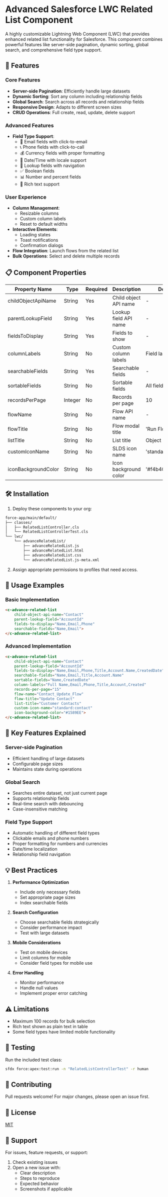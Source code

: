 # Advanced Salesforce LWC Related List Component

A highly customizable Lightning Web Component (LWC) that provides enhanced related list functionality for Salesforce. This component combines powerful features like server-side pagination, dynamic sorting, global search, and comprehensive field type support.

## 🚀 Features

### Core Features
- **Server-side Pagination**: Efficiently handle large datasets
- **Dynamic Sorting**: Sort any column including relationship fields
- **Global Search**: Search across all records and relationship fields
- **Responsive Design**: Adapts to different screen sizes
- **CRUD Operations**: Full create, read, update, delete support

### Advanced Features
- **Field Type Support**:
  - 📧 Email fields with click-to-email
  - 📞 Phone fields with click-to-call
  - 💰 Currency fields with proper formatting
  - 📅 Date/Time with locale support
  - 🔗 Lookup fields with navigation
  - ✅ Boolean fields
  - 📊 Number and percent fields
  - 📝 Rich text support

### User Experience
- **Column Management**: 
  - Resizable columns
  - Custom column labels
  - Reset to default widths
- **Interactive Elements**:
  - Loading states
  - Toast notifications
  - Confirmation dialogs
- **Flow Integration**: Launch flows from the related list
- **Bulk Operations**: Select and delete multiple records

## 📋 Component Properties

| Property Name | Type | Required | Description | Default | Example |
|--------------|------|----------|-------------|---------|---------|
| childObjectApiName | String | Yes | Child object API name | - | `'Contact'` |
| parentLookupField | String | Yes | Lookup field API name | - | `'AccountId'` |
| fieldsToDisplay | String | Yes | Fields to show | - | `'Name,Email,Phone'` |
| columnLabels | String | No | Custom column labels | Field labels | `'Name,Email,Phone'` |
| searchableFields | String | Yes | Searchable fields | - | `'Name,Email'` |
| sortableFields | String | No | Sortable fields | All fields | `'Name,CreatedDate'` |
| recordsPerPage | Integer | No | Records per page | 10 | `20` |
| flowName | String | No | Flow API name | - | `'Update_Contact'` |
| flowTitle | String | No | Flow modal title | 'Run Flow' | `'Update Contact'` |
| listTitle | String | No | List title | Object label | `'Contacts'` |
| customIconName | String | No | SLDS icon name | 'standard:custom' | `'standard:contact'` |
| iconBackgroundColor | String | No | Icon background color | '#f4b400' | `'#1589EE'` |

## 🛠️ Installation

1. Deploy these components to your org:
```bash
force-app/main/default/
├── classes/
│   ├── RelatedListController.cls
│   └── RelatedListControllerTest.cls
└── lwc/
    └── advanceRelatedList/
        ├── advanceRelatedList.js
        ├── advanceRelatedList.html
        ├── advanceRelatedList.css
        └── advanceRelatedList.js-meta.xml
```

2. Assign appropriate permissions to profiles that need access.

## 📝 Usage Examples

### Basic Implementation
```html
<c-advance-related-list
    child-object-api-name="Contact"
    parent-lookup-field="AccountId"
    fields-to-display="Name,Email,Phone"
    searchable-fields="Name,Email">
</c-advance-related-list>
```

### Advanced Implementation
```html
<c-advance-related-list
    child-object-api-name="Contact"
    parent-lookup-field="AccountId"
    fields-to-display="Name,Email,Phone,Title,Account.Name,CreatedDate"
    searchable-fields="Name,Email,Title,Account.Name"
    sortable-fields="Name,CreatedDate"
    column-labels="Full Name,Email,Phone,Title,Account,Created"
    records-per-page="15"
    flow-name="Contact_Update_Flow"
    flow-title="Update Contact"
    list-title="Customer Contacts"
    custom-icon-name="standard:contact"
    icon-background-color="#1589EE">
</c-advance-related-list>
```

## 🎯 Key Features Explained

### Server-side Pagination
- Efficient handling of large datasets
- Configurable page sizes
- Maintains state during operations

### Global Search
- Searches entire dataset, not just current page
- Supports relationship fields
- Real-time search with debouncing
- Case-insensitive matching

### Field Type Support
- Automatic handling of different field types
- Clickable emails and phone numbers
- Proper formatting for numbers and currencies
- Date/time localization
- Relationship field navigation

## 💡 Best Practices

1. **Performance Optimization**
   - Include only necessary fields
   - Set appropriate page sizes
   - Index searchable fields

2. **Search Configuration**
   - Choose searchable fields strategically
   - Consider performance impact
   - Test with large datasets

3. **Mobile Considerations**
   - Test on mobile devices
   - Limit columns for mobile
   - Consider field types for mobile use

4. **Error Handling**
   - Monitor performance
   - Handle null values
   - Implement proper error catching

## ⚠️ Limitations

- Maximum 100 records for bulk selection
- Rich text shown as plain text in table
- Some field types have limited mobile functionality

## 🧪 Testing

Run the included test class:
```bash
sfdx force:apex:test:run -n "RelatedListControllerTest" -r human
```

## 🤝 Contributing

Pull requests welcome! For major changes, please open an issue first.

## 📄 License

[MIT](https://choosealicense.com/licenses/mit/)

## 💬 Support

For issues, feature requests, or support:
1. Check existing issues
2. Open a new issue with:
   - Clear description
   - Steps to reproduce
   - Expected behavior
   - Screenshots if applicable